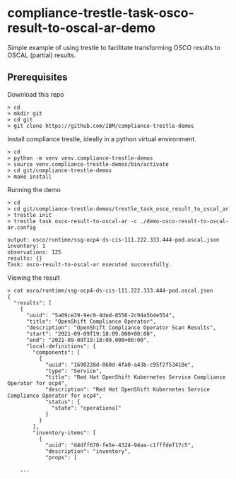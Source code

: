 # compliance-trestle-task-osco-result-to-oscal-ar-demo

Simple example of using trestle to facilitate transforming OSCO results to OSCAL (partial) results.

## Prerequisites

Download this repo

```
> cd
> mkdir git
> cd git
> git clone https://github.com/IBM/compliance-trestle-demos
```

Install compliance trestle, ideally in a python virtual environment.

```
> cd
> python -m venv venv.compliance-trestle-demos
> source venv.compliance-trestle-demos/bin/activate
> cd git/compliance-trestle-demos
> make install
```

Running the demo

```
> cd
> cd git/compliance-trestle-demos/trestle_task_osco_result_to_oscal_ar
> trestle init
> trestle task osco-result-to-oscal-ar -c ./demo-osco-result-to-oscal-ar.config

output: osco/runtime/ssg-ocp4-ds-cis-111.222.333.444-pod.oscal.json
inventory: 1
observations: 125
results: {}
Task: osco-result-to-oscal-ar executed successfully.
```

Viewing the result

```
> cat osco/runtime/ssg-ocp4-ds-cis-111.222.333.444-pod.oscal.json
{
  "results": [
    {
      "uuid": "5a69ce39-9ec9-4ded-8556-2c94a5b4e554",
      "title": "OpenShift Compliance Operator",
      "description": "OpenShift Compliance Operator Scan Results",
      "start": "2021-09-09T19:18:09.000+00:00",
      "end": "2021-09-09T19:18:09.000+00:00",
      "local-definitions": {
        "components": [
          {
            "uuid": "1690228d-860d-4fa0-a43b-c95f2f53410e",
            "type": "Service",
            "title": "Red Hat OpenShift Kubernetes Service Compliance Operator for ocp4",
            "description": "Red Hat OpenShift Kubernetes Service Compliance Operator for ocp4",
            "status": {
              "state": "operational"
            }
          }
        ],
        "inventory-items": [
          {
            "uuid": "d4dff670-fe5e-4324-94aa-c1fffdef17c5",
            "description": "inventory",
            "props": [

    ...
```
